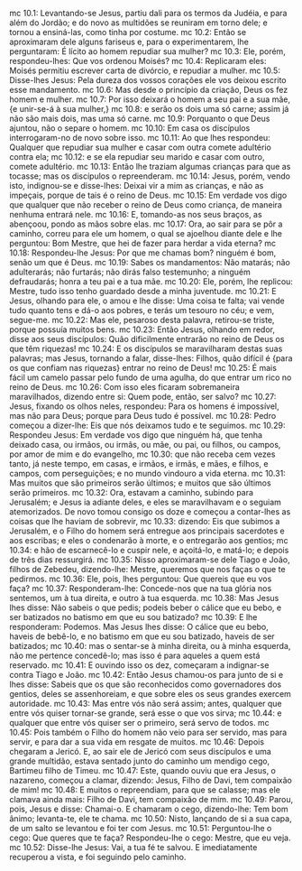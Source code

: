 mc 10.1: Levantando-se Jesus, partiu dali para os termos da Judéia, e para além do Jordão; e do novo as multidões se reuniram em torno dele; e tornou a ensiná-las, como tinha por costume.
mc 10.2: Então se aproximaram dele alguns fariseus e, para o experimentarem, lhe perguntaram: É lícito ao homem repudiar sua mulher?
mc 10.3: Ele, porém, respondeu-lhes: Que vos ordenou Moisés?
mc 10.4: Replicaram eles: Moisés permitiu escrever carta de divórcio, e repudiar a mulher.
mc 10.5: Disse-lhes Jesus: Pela dureza dos vossos corações ele vos deixou escrito esse mandamento.
mc 10.6: Mas desde o princípio da criação, Deus os fez homem e mulher.
mc 10.7: Por isso deixará o homem a seu pai e a sua mãe, {e unir-se-á à sua mulher,}
mc 10.8: e serão os dois uma só carne; assim já não são mais dois, mas uma só carne.
mc 10.9: Porquanto o que Deus ajuntou, não o separe o homem.
mc 10.10: Em casa os discípulos interrogaram-no de novo sobre isso.
mc 10.11: Ao que lhes respondeu: Qualquer que repudiar sua mulher e casar com outra comete adultério contra ela;
mc 10.12: e se ela repudiar seu marido e casar com outro, comete adultério.
mc 10.13: Então lhe traziam algumas crianças para que as tocasse; mas os discípulos o repreenderam.
mc 10.14: Jesus, porém, vendo isto, indignou-se e disse-lhes: Deixai vir a mim as crianças, e não as impeçais, porque de tais é o reino de Deus.
mc 10.15: Em verdade vos digo que qualquer que não receber o reino de Deus como criança, de maneira nenhuma entrará nele.
mc 10.16: E, tomando-as nos seus braços, as abençoou, pondo as mãos sobre elas.
mc 10.17: Ora, ao sair para se pôr a caminho, correu para ele um homem, o qual se ajoelhou diante dele e lhe perguntou: Bom Mestre, que hei de fazer para herdar a vida eterna?
mc 10.18: Respondeu-lhe Jesus: Por que me chamas bom? ninguém é bom, senão um que é Deus.
mc 10.19: Sabes os mandamentos: Não matarás; não adulterarás; não furtarás; não dirás falso testemunho; a ninguém defraudarás; honra a teu pai e a tua mãe.
mc 10.20: Ele, porém, lhe replicou: Mestre, tudo isso tenho guardado desde a minha juventude.
mc 10.21: E Jesus, olhando para ele, o amou e lhe disse: Uma coisa te falta; vai vende tudo quanto tens e dá-o aos pobres, e terás um tesouro no céu; e vem, segue-me.
mc 10.22: Mas ele, pesaroso desta palavra, retirou-se triste, porque possuía muitos bens.
mc 10.23: Então Jesus, olhando em redor, disse aos seus discípulos: Quão dificilmente entrarão no reino de Deus os que têm riquezas!
mc 10.24: E os discípulos se maravilharam destas suas palavras; mas Jesus, tornando a falar, disse-lhes: Filhos, quão difícil é {para os que confiam nas riquezas} entrar no reino de Deus!
mc 10.25: É mais fácil um camelo passar pelo fundo de uma agulha, do que entrar um rico no reino de Deus.
mc 10.26: Com isso eles ficaram sobremaneira maravilhados, dizendo entre si: Quem pode, então, ser salvo?
mc 10.27: Jesus, fixando os olhos neles, respondeu: Para os homens é impossível, mas não para Deus; porque para Deus tudo é possível.
mc 10.28: Pedro começou a dizer-lhe: Eis que nós deixamos tudo e te seguimos.
mc 10.29: Respondeu Jesus: Em verdade vos digo que ninguém há, que tenha deixado casa, ou irmãos, ou irmãs, ou mãe, ou pai, ou filhos, ou campos, por amor de mim e do evangelho,
mc 10.30: que não receba cem vezes tanto, já neste tempo, em casas, e irmãos, e irmãs, e mães, e filhos, e campos, com perseguições; e no mundo vindouro a vida eterna.
mc 10.31: Mas muitos que são primeiros serão últimos; e muitos que são últimos serão primeiros.
mc 10.32: Ora, estavam a caminho, subindo para Jerusalém; e Jesus ia adiante deles, e eles se maravilhavam e o seguiam atemorizados. De novo tomou consigo os doze e começou a contar-lhes as coisas que lhe haviam de sobrevir,
mc 10.33: dizendo: Eis que subimos a Jerusalém, e o Filho do homem será entregue aos principais sacerdotes e aos escribas; e eles o condenarão à morte, e o entregarão aos gentios;
mc 10.34: e hão de escarnecê-lo e cuspir nele, e açoitá-lo, e matá-lo; e depois de três dias ressurgirá.
mc 10.35: Nisso aproximaram-se dele Tiago e João, filhos de Zebedeu, dizendo-lhe: Mestre, queremos que nos faças o que te pedirmos.
mc 10.36: Ele, pois, lhes perguntou: Que quereis que eu vos faça?
mc 10.37: Responderam-lhe: Concede-nos que na tua glória nos sentemos, um à tua direita, e outro à tua esquerda.
mc 10.38: Mas Jesus lhes disse: Não sabeis o que pedis; podeis beber o cálice que eu bebo, e ser batizados no batismo em que eu sou batizado?
mc 10.39: E lhe responderam: Podemos. Mas Jesus lhes disse: O cálice que eu bebo, haveis de bebê-lo, e no batismo em que eu sou batizado, haveis de ser batizados;
mc 10.40: mas o sentar-se à minha direita, ou à minha esquerda, não me pertence concedê-lo; mas isso é para aqueles a quem está reservado.
mc 10.41: E ouvindo isso os dez, começaram a indignar-se contra Tiago e João.
mc 10.42: Então Jesus chamou-os para junto de si e lhes disse: Sabeis que os que são reconhecidos como governadores dos gentios, deles se assenhoreiam, e que sobre eles os seus grandes exercem autoridade.
mc 10.43: Mas entre vós não será assim; antes, qualquer que entre vós quiser tornar-se grande, será esse o que vos sirva;
mc 10.44: e qualquer que entre vós quiser ser o primeiro, será servo de todos.
mc 10.45: Pois também o Filho do homem não veio para ser servido, mas para servir, e para dar a sua vida em resgate de muitos.
mc 10.46: Depois chegaram a Jericó. E, ao sair ele de Jericó com seus discípulos e uma grande multidão, estava sentado junto do caminho um mendigo cego, Bartimeu filho de Timeu.
mc 10.47: Este, quando ouviu que era Jesus, o nazareno, começou a clamar, dizendo: Jesus, Filho de Davi, tem compaixão de mim!
mc 10.48: E muitos o repreendiam, para que se calasse; mas ele clamava ainda mais: Filho de Davi, tem compaixão de mim.
mc 10.49: Parou, pois, Jesus e disse: Chamai-o. E chamaram o cego, dizendo-lhe: Tem bom ânimo; levanta-te, ele te chama.
mc 10.50: Nisto, lançando de si a sua capa, de um salto se levantou e foi ter com Jesus.
mc 10.51: Perguntou-lhe o cego: Que queres que te faça? Respondeu-lhe o cego: Mestre, que eu veja.
mc 10.52: Disse-lhe Jesus: Vai, a tua fé te salvou. E imediatamente recuperou a vista, e foi seguindo pelo caminho.
